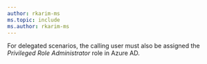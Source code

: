 ```yaml
---
author: rkarim-ms
ms.topic: include
ms.author: rkarim-ms
---
```


For delegated scenarios, the calling user must also be assigned the *Privileged Role Administrator* role in Azure AD.
